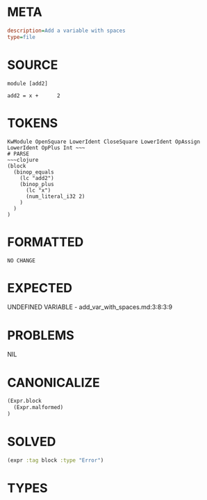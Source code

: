 # META
~~~ini
description=Add a variable with spaces
type=file
~~~
# SOURCE
~~~roc
module [add2]

add2 = x +      2
~~~
# TOKENS
~~~text
KwModule OpenSquare LowerIdent CloseSquare LowerIdent OpAssign LowerIdent OpPlus Int ~~~
# PARSE
~~~clojure
(block
  (binop_equals
    (lc "add2")
    (binop_plus
      (lc "x")
      (num_literal_i32 2)
    )
  )
)
~~~
# FORMATTED
~~~roc
NO CHANGE
~~~
# EXPECTED
UNDEFINED VARIABLE - add_var_with_spaces.md:3:8:3:9
# PROBLEMS
NIL
# CANONICALIZE
~~~clojure
(Expr.block
  (Expr.malformed)
)
~~~
# SOLVED
~~~clojure
(expr :tag block :type "Error")
~~~
# TYPES
~~~roc
~~~
